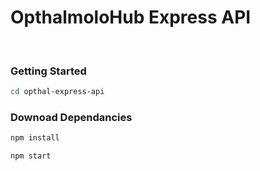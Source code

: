 <h1>OpthalmoloHub Express API</h1>
&nbsp;
&nbsp;


### Getting Started
```sh
cd opthal-express-api
```

### Downoad Dependancies
```sh
npm install
```

```sh
npm start
```
